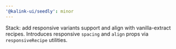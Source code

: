 ```yaml
---
'@kalink-ui/seedly': minor
---
```


Stack: add responsive variants support and align with vanilla-extract recipes. Introduces responsive `spacing` and `align` props via `responsiveRecipe` utilities.
